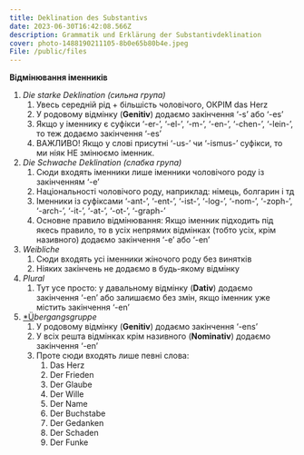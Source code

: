 ```yaml
---
title: Deklination des Substantivs
date: 2023-06-30T16:42:08.566Z
description: Grammatik und Erklärung der Substantivdeklination
cover: photo-1488190211105-8b0e65b80b4e.jpeg
File: /public/files
---
```

**Відмінювання іменників**

1. *Die starke Deklination (сильна група)*
   1. Увесь середній рід + більшість чоловічого, ОКРІМ das Herz
   1. У родовому відмінку (**Genitiv**) додаємо закінчення ‘-s’ або ‘-es’
   1. Якщо у іменнику є суфікси ‘-er-’, ‘-el-’, ‘-m-’, ‘-en-’, ‘-chen-’, ‘-lein-’, то теж додаємо закінчення ‘-es’
   1. ВАЖЛИВО! Якщо у слові присутні ‘-us-’ чи ‘-ismus-’ суфікси, то ми ніяк НЕ змінюємо іменник.
1. *Die Schwache Deklination (слабка група)*
   1. Сюди входять іменники лише іменники чоловічого роду із закінченням ‘-e’ 
   1. Національності чоловічого роду, наприклад: німець, болгарин і тд
   1. Іменники із суфіксами ‘-ant-’, ‘-ent-’, ‘-ist-’, ‘-log-’, ‘-nom-’, ‘-zoph-’, ‘-arch-’, ‘-it-’, ‘-at-’, ‘-ot-’, ‘-graph-’
   1. Основне правило відмінювання: Якщо іменник підходить під якесь правило, то в усіх непрямих відмінках (тобто усіх, крім називного) додаємо закінчення ‘-e’ або ‘-en’
1. *Weibliche*
   1. Сюди входять усі іменники жіночого роду без винятків
   1. Ніяких закінчень не додаємо в будь-якому відмінку
1. *Plural*
   1. Тут усе просто: у давальному відмінку (**Dativ**) додаємо закінчення ‘-en’ або залишаємо без змін, якщо іменник уже містить закінчення ‘-en’
1. [*Ü](https://ru.wikipedia.org/wiki/%C3%9C)*bergangsgruppe*
   1. У родовому відмінку (**Genitiv**) додаємо закінчення ‘-ens’
   2. У всіх решта відмінках крім називного (**Nominativ**) додаємо закінчення ‘-en’
   1. Проте сюди входять лише певні слова:
      1. Das Herz
      1. Der Frieden
      1. Der Glaube
      1. Der Wille
      1. Der Name
      1. Der Buchstabe
      1. Der Gedanken
      1. Der Schaden
      1. Der Funke